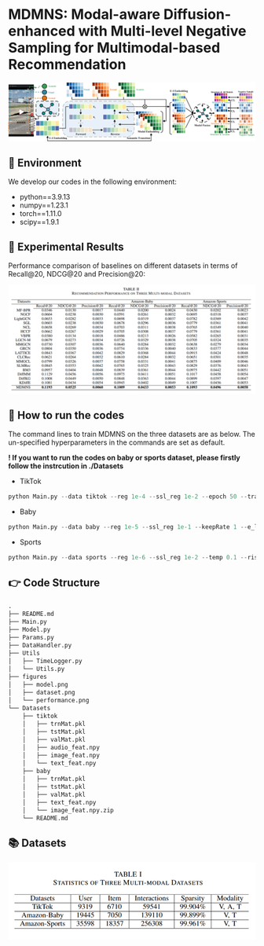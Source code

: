 # MDMNS: Modal-aware Diffusion-enhanced with Multi-level Negative Sampling for Multimodal-based Recommendation

<img src="./MDMNS/figures/model.png" style="zoom:100%;" />

## 📝 Environment

We develop our codes in the following environment:

- python==3.9.13
- numpy==1.23.1
- torch==1.11.0
- scipy==1.9.1

## 🎯 Experimental Results

Performance comparison of baselines on different datasets in terms of Recall@20, NDCG@20 and Precision@20:

<img src="./MDMNS/figures/performance.png" style="zoom:100%;" />

## 🚀 How to run the codes

The command lines to train MDMNS on the three datasets are as below. The un-specified hyperparameters in the commands are set as default.

**! If you want to run the codes on baby or sports dataset, please firstly follow the instrcution in ./Datasets** 

- TikTok

```python
python Main.py --data tiktok --reg 1e-4 --ssl_reg 1e-2 --epoch 50 --trans 1 --e_loss 0.1 --cl_method 1 --latdim 512 --gnn_layer 1 --temp 0.5 --steps 5
```

- Baby

```python
python Main.py --data baby --reg 1e-5 --ssl_reg 1e-1 --keepRate 1 --e_loss 0.01 --gnn_layer 2 --latdim 256 --temp 0.5 --steps 20
```

- Sports

```python
python Main.py --data sports --reg 1e-6 --ssl_reg 1e-2 --temp 0.1 --ris_lambda 0.1 --e_loss 0.5 --keepRate 1 --trans 1 --gnn_layer 1 --latdim 256 --temp 0.1 --steps 5
```

## 👉 Code Structure

```
.
├── README.md
├── Main.py
├── Model.py
├── Params.py
├── DataHandler.py
├── Utils
│   ├── TimeLogger.py
│   └── Utils.py
├── figures
│   ├── model.png
│   ├── dataset.png
│   └── performance.png
└── Datasets
    ├── tiktok
    │   ├── trnMat.pkl
    │   ├── tstMat.pkl
    │   ├── valMat.pkl
    │   ├── audio_feat.npy
    │   ├── image_feat.npy
    │   └── text_feat.npy
    ├── baby
    │   ├── trnMat.pkl
    │   ├── tstMat.pkl
    │   ├── valMat.pkl
    │   ├── text_feat.npy
    │   └── image_feat.npy.zip
    └── README.md
```

## 📚 Datasets

<img src="./MDMNS/figures/dataset.png" style="zoom:100%;" />
